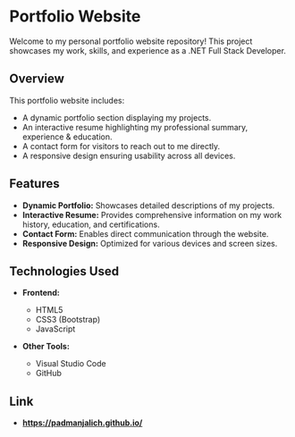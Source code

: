# Portfolio Website

Welcome to my personal portfolio website repository! This project showcases my work, skills, and experience as a .NET Full Stack Developer.

## Overview

This portfolio website includes:
- A dynamic portfolio section displaying my projects.
- An interactive resume highlighting my professional summary, experience & education.
- A contact form for visitors to reach out to me directly.
- A responsive design ensuring usability across all devices.

## Features

- **Dynamic Portfolio:** Showcases detailed descriptions of my projects.
- **Interactive Resume:** Provides comprehensive information on my work history, education, and certifications.
- **Contact Form:** Enables direct communication through the website.
- **Responsive Design:** Optimized for various devices and screen sizes.

## Technologies Used

- **Frontend:**
  - HTML5
  - CSS3 (Bootstrap)
  - JavaScript

- **Other Tools:**
  - Visual Studio Code
  - GitHub

## Link

- **https://padmanjalich.github.io/**
